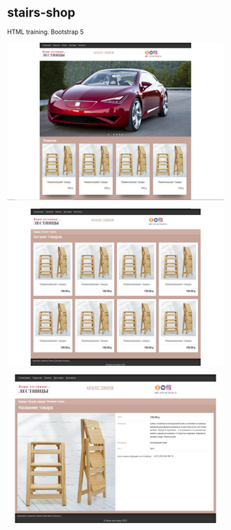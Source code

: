 # stairs-shop
HTML training. Bootstrap 5<br><br>
<img alt="index" src="img/index.png"><br><br>
<img alt="catalog" src="img/catalog.png"><br><br>
<img alt="goods" src="img/goods.png"><br><br>
